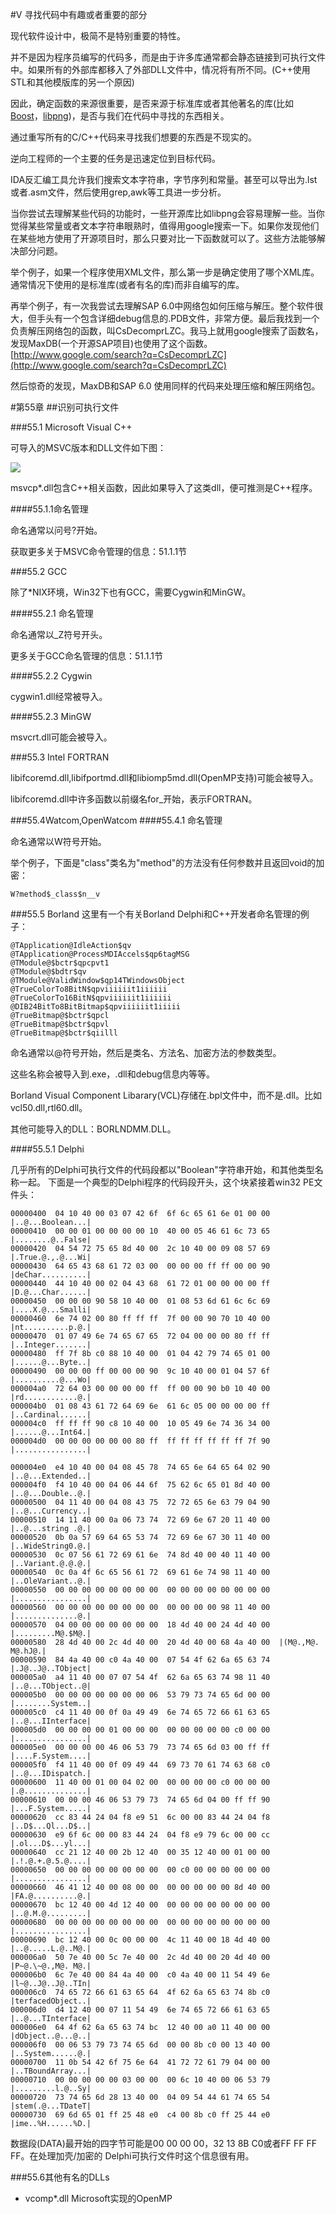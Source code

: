 #V 寻找代码中有趣或者重要的部分

现代软件设计中，极简不是特别重要的特性。

并不是因为程序员编写的代码多，而是由于许多库通常都会静态链接到可执行文件中。如果所有的外部库都移入了外部DLL文件中，情况将有所不同。(C++使用STL和其他模版库的另一个原因)

因此，确定函数的来源很重要，是否来源于标准库或者其他著名的库(比如[Boost](http://go.yurichev.com/17036)，[libpng](http://go.yurichev.com/17037))，是否与我们在代码中寻找的东西相关。

通过重写所有的C/C++代码来寻找我们想要的东西是不现实的。

逆向工程师的一个主要的任务是迅速定位到目标代码。

IDA反汇编工具允许我们搜索文本字符串，字节序列和常量。甚至可以导出为.lst或者.asm文件，然后使用grep,awk等工具进一步分析。

当你尝试去理解某些代码的功能时，一些开源库比如libpng会容易理解一些。当你觉得某些常量或者文本字符串眼熟时，值得用google搜索一下。如果你发现他们在某些地方使用了开源项目时，那么只要对比一下函数就可以了。这些方法能够解决部分问题。

举个例子，如果一个程序使用XML文件，那么第一步是确定使用了哪个XML库。通常情况下使用的是标准库(或者有名的库)而非自编写的库。

再举个例子，有一次我尝试去理解SAP 6.0中网络包如何压缩与解压。整个软件很大，但手头有一个包含详细debug信息的.PDB文件，非常方便。最后我找到一个负责解压网络包的函数，叫CsDecomprLZC。我马上就用google搜索了函数名，发现MaxDB(一个开源SAP项目)也使用了这个函数。[http://www.google.com/search?q=CsDecomprLZC](http://www.google.com/search?q=CsDecomprLZC)

然后惊奇的发现，MaxDB和SAP 6.0 使用同样的代码来处理压缩和解压网络包。


#第55章
##识别可执行文件

###55.1 Microsoft Visual C++ 

可导入的MSVC版本和DLL文件如下图：

![](img/55-1.png)


msvcp*.dll包含C++相关函数，因此如果导入了这类dll，便可推测是C++程序。


####55.1.1命名管理

命名通常以问号?开始。

获取更多关于MSVC命令管理的信息：51.1.1节

###55.2 GCC

除了*NIX环境，Win32下也有GCC，需要Cygwin和MinGW。

####55.2.1 命名管理

命名通常以_Z符号开头。

更多关于GCC命名管理的信息：51.1.1节

####55.2.2 Cygwin

cygwin1.dll经常被导入。

####55.2.3 MinGW

msvcrt.dll可能会被导入。

###55.3 Intel FORTRAN

libifcoremd.dll,libifportmd.dll和libiomp5md.dll(OpenMP支持)可能会被导入。

libifcoremd.dll中许多函数以前缀名for_开始，表示FORTRAN。


###55.4Watcom,OpenWatcom
####55.4.1 命名管理

命名通常以W符号开始。

举个例子，下面是"class"类名为"method"的方法没有任何参数并且返回void的加密：

```
W?method$_class$n__v
```								

###55.5 Borland 
这里有一个有关Borland Delphi和C++开发者命名管理的例子：

```
@TApplication@IdleAction$qv@TApplication@ProcessMDIAccels$qp6tagMSG@TModule@$bctr$qpcpvt1@TModule@$bdtr$qv@TModule@ValidWindow$qp14TWindowsObject@TrueColorTo8BitN$qpviiiiiit1iiiiii@TrueColorTo16BitN$qpviiiiiit1iiiiii@DIB24BitTo8BitBitmap$qpviiiiiit1iiiii@TrueBitmap@$bctr$qpcl@TrueBitmap@$bctr$qpvl@TrueBitmap@$bctr$qiilll
```

命名通常以@符号开始，然后是类名、方法名、加密方法的参数类型。

这些名称会被导入到.exe，.dll和debug信息内等等。

Borland Visual Component Libarary(VCL)存储在.bpl文件中，而不是.dll。比如vcl50.dll,rtl60.dll。

其他可能导入的DLL：BORLNDMM.DLL。


####55.5.1 Delphi


几乎所有的Delphi可执行文件的代码段都以"Boolean"字符串开始，和其他类型名称一起。
下面是一个典型的Delphi程序的代码段开头，这个块紧接着win32 PE文件头：


```
00000400  04 10 40 00 03 07 42 6f  6f 6c 65 61 6e 01 00 00  |..@...Boolean...|00000410  00 00 01 00 00 00 00 10  40 00 05 46 61 6c 73 65  |........@..False|00000420  04 54 72 75 65 8d 40 00  2c 10 40 00 09 08 57 69  |.True.@.,.@...Wi|00000430  64 65 43 68 61 72 03 00  00 00 00 ff ff 00 00 90  |deChar..........|00000440  44 10 40 00 02 04 43 68  61 72 01 00 00 00 00 ff  |D.@...Char......|00000450  00 00 00 90 58 10 40 00  01 08 53 6d 61 6c 6c 69  |....X.@...Smalli|00000460  6e 74 02 00 80 ff ff ff  7f 00 00 90 70 10 40 00  |nt..........p.@.|00000470  01 07 49 6e 74 65 67 65  72 04 00 00 00 80 ff ff  |..Integer.......|00000480  ff 7f 8b c0 88 10 40 00  01 04 42 79 74 65 01 00  |......@...Byte..|00000490  00 00 00 ff 00 00 00 90  9c 10 40 00 01 04 57 6f  |..........@...Wo|000004a0  72 64 03 00 00 00 00 ff  ff 00 00 90 b0 10 40 00  |rd............@.|000004b0  01 08 43 61 72 64 69 6e  61 6c 05 00 00 00 00 ff  |..Cardinal......|000004c0  ff ff ff 90 c8 10 40 00  10 05 49 6e 74 36 34 00  |......@...Int64.|000004d0  00 00 00 00 00 00 80 ff  ff ff ff ff ff ff 7f 90  |................|
000004e0  e4 10 40 00 04 08 45 78  74 65 6e 64 65 64 02 90  |..@...Extended..|000004f0  f4 10 40 00 04 06 44 6f  75 62 6c 65 01 8d 40 00  |..@...Double..@.|00000500  04 11 40 00 04 08 43 75  72 72 65 6e 63 79 04 90  |..@...Currency..|00000510  14 11 40 00 0a 06 73 74  72 69 6e 67 20 11 40 00  |..@...string .@.|00000520  0b 0a 57 69 64 65 53 74  72 69 6e 67 30 11 40 00  |..WideString0.@.|00000530  0c 07 56 61 72 69 61 6e  74 8d 40 00 40 11 40 00  |..Variant.@.@.@.|00000540  0c 0a 4f 6c 65 56 61 72  69 61 6e 74 98 11 40 00  |..OleVariant..@.|00000550  00 00 00 00 00 00 00 00  00 00 00 00 00 00 00 00  |................|00000560  00 00 00 00 00 00 00 00  00 00 00 00 98 11 40 00  |..............@.|00000570  04 00 00 00 00 00 00 00  18 4d 40 00 24 4d 40 00  |.........M@.$M@.|00000580  28 4d 40 00 2c 4d 40 00  20 4d 40 00 68 4a 40 00  |(M@.,M@. M@.hJ@.|00000590  84 4a 40 00 c0 4a 40 00  07 54 4f 62 6a 65 63 74  |.J@..J@..TObject|000005a0  a4 11 40 00 07 07 54 4f  62 6a 65 63 74 98 11 40  |..@...TObject..@|000005b0  00 00 00 00 00 00 00 06  53 79 73 74 65 6d 00 00  |........System..|000005c0  c4 11 40 00 0f 0a 49 49  6e 74 65 72 66 61 63 65  |..@...IInterface|000005d0  00 00 00 00 01 00 00 00  00 00 00 00 00 c0 00 00  |................|000005e0  00 00 00 00 46 06 53 79  73 74 65 6d 03 00 ff ff  |....F.System....|000005f0  f4 11 40 00 0f 09 49 44  69 73 70 61 74 63 68 c0  |..@...IDispatch.|00000600  11 40 00 01 00 04 02 00  00 00 00 00 c0 00 00 00  |.@..............|00000610  00 00 00 46 06 53 79 73  74 65 6d 04 00 ff ff 90  |...F.System.....|00000620  cc 83 44 24 04 f8 e9 51  6c 00 00 83 44 24 04 f8  |..D$...Ql...D$..|00000630  e9 6f 6c 00 00 83 44 24  04 f8 e9 79 6c 00 00 cc  |.ol...D$...yl...|00000640  cc 21 12 40 00 2b 12 40  00 35 12 40 00 01 00 00  |.!.@.+.@.5.@....|00000650  00 00 00 00 00 00 00 00  00 c0 00 00 00 00 00 00  |................|00000660  46 41 12 40 00 08 00 00  00 00 00 00 00 8d 40 00  |FA.@..........@.|00000670  bc 12 40 00 4d 12 40 00  00 00 00 00 00 00 00 00  |..@.M.@.........|00000680  00 00 00 00 00 00 00 00  00 00 00 00 00 00 00 00  |................|00000690  bc 12 40 00 0c 00 00 00  4c 11 40 00 18 4d 40 00  |..@.....L.@..M@.|000006a0  50 7e 40 00 5c 7e 40 00  2c 4d 40 00 20 4d 40 00  |P~@.\~@.,M@. M@.|000006b0  6c 7e 40 00 84 4a 40 00  c0 4a 40 00 11 54 49 6e  |l~@..J@..J@..TIn|000006c0  74 65 72 66 61 63 65 64  4f 62 6a 65 63 74 8b c0  |terfacedObject..|000006d0  d4 12 40 00 07 11 54 49  6e 74 65 72 66 61 63 65  |..@...TInterface|000006e0  64 4f 62 6a 65 63 74 bc  12 40 00 a0 11 40 00 00  |dObject..@...@..|000006f0  00 06 53 79 73 74 65 6d  00 00 8b c0 00 13 40 00  |..System......@.|00000700  11 0b 54 42 6f 75 6e 64  41 72 72 61 79 04 00 00  |..TBoundArray...|00000710  00 00 00 00 00 03 00 00  00 6c 10 40 00 06 53 79  |.........l.@..Sy|00000720  73 74 65 6d 28 13 40 00  04 09 54 44 61 74 65 54  |stem(.@...TDateT|00000730  69 6d 65 01 ff 25 48 e0  c4 00 8b c0 ff 25 44 e0  |ime..%H......%D.|
```

数据段(DATA)最开始的四字节可能是00 00 00 00，32 13 8B C0或者FF FF FF FF。在处理加壳/加密的 Delphi可执行文件时这个信息很有用。


###55.6其他有名的DLLs

*	vcomp*.dll Microsoft实现的OpenMP


